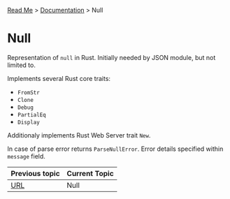[Read Me](README.md) > [Documentation](https://github.com/bohdaq/rust-web-server/tree/main/src/README.md)  > Null

# Null 

Representation of `null` in Rust. Initially needed by JSON module, but not limited to. 

Implements several Rust core traits:

- `FromStr`
- `Clone`
- `Debug`
- `PartialEq`
- `Display`

Additionaly implements Rust Web Server trait `New`.

In case of parse error returns `ParseNullError`. Error details specified within `message` field.

Previous topic | Current Topic 
--- |---------------
[URL](https://github.com/bohdaq/rust-web-server/tree/main/src/url) | Null          


